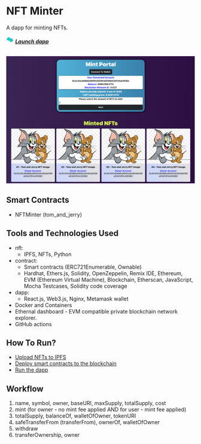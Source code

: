 # NFT Minter

A dapp for minting NFTs.

<img src="media/arrow.gif" alt="arrow.gif" width="20px" /> [**_Launch dapp_**](https://nft-minter.onrender.com/)
<br><br>

![nft_minter_dapp](media/nft_minter_dapp.png)

## Smart Contracts

- NFTMinter (tom_and_jerry)

## Tools and Technologies Used

- nft:
  - IPFS, NFTs, Python
- contract:
  - Smart contracts (ERC721Enumerable, Ownable)
  - Hardhat, Ethers.js, Solidity, OpenZeppelin, Remix IDE, Ethereum, EVM (Ethereum Virtual Machine), Blockchain, Etherscan, JavaScript, Mocha Testcases, Solidity code coverage
- dapp:
  - React.js, Web3.js, Nginx, Metamask wallet
- Docker and Containers
- Ethernal dashboard - EVM compatible private blockchain network explorer.
- GitHub actions

## How To Run?

- [Upload NFTs to IPFS](./nft/.vscode/tasks.json)
- [Deploy smart contracts to the blockchain](./contract/.vscode/tasks.json)
- [Run the dapp](./dapp/.vscode/tasks.json)

## Workflow

1. name, symbol, owner, baseURI, maxSupply, totalSupply, cost
2. mint (for owner - no mint fee applied AND for user - mint fee applied)
3. totalSupply, balanceOf, walletOfOwner, tokenURI
4. safeTransferFrom (transferFrom), ownerOf, walletOfOwner
5. withdraw
6. transferOwnership, owner
